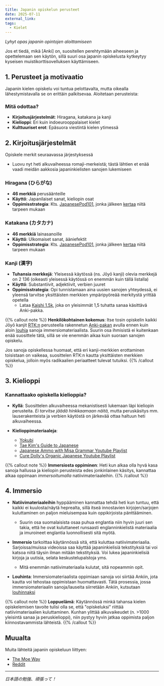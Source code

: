 ```yaml
---
title: Japanin opiskelun perusteet
date: 2025-07-11
external_link: 
tags:
  - Kielet
---
```


*Lyhyt opas japanin opintojen aloittamiseen*

<!--more-->

Jos et tiedä, mikä [Anki] on, suositellen perehtymään aiheeseen ja opettelemaan sen käytön, sillä suuri osa japanin opiskelusta kytkeytyy kyseisen muistikorttisovelluksen käyttämiseen. 

## 1. Perusteet ja motivaatio
Japanin kielen opiskelu voi tuntua pelottavalta, mutta oikealla lähestymistavalla se on erittäin palkitsevaa. Aloitetaan perusteista:

### Mitä odottaa?
- **Kirjoitusjärjestelmät**: Hiragana, katakana ja kanji
- **Kielioppi**: Eri kuin indoeurooppalaiset kielet
- **Kulttuuriset erot**: Epäsuora viestintä kielen ytimessä

## 2. Kirjoitusjärjestelmät

Opiskele merkit seuraavassa järjestyksessä 

- Luovu nyt heti alkuvaiheessa romaji-merkeistä; tästä lähtien et enää vaadi meidän aakkosia japaninkielisten sanojen lukemiseen 

### Hiragana (ひらがな)
- **46 merkkiä** perusäänteille
- **Käyttö**: Japanilaiset sanat, kieliopin osat
- **Oppimisstrategia**: Kts. [JapanesePod101](https://youtu.be/6p9Il_j0zjc?si=z3-7K9JqVZS3A-5J), jonka jälkeen [kertaa](https://realkana.com/hiragana) niitä tarpeen mukaan

### Katakana (カタカナ)
- **46 merkkiä** lainasanoille
- **Käyttö**: Ulkomaiset sanat, ääniefektit
- **Oppimisstrategia**: Kts. [JapanesePod101](https://youtu.be/s6DKRgtVLGA?si=ZFI4TJ2DyECSBWj4), jonka jälkeen [kertaa](https://realkana.com/katakana) niitä tarpeen mukaan

### Kanji (漢字)
- **Tuhansia merkkejä**: Yleisessä käytössä (ns. Jōyō kanji) olevia merkkejä on 2 136 (oikeasti yleisessä käytössä on enemmän kuin tällä listalla)
- **Käyttö**: Substantiivit, adjektiivit, verbien juuret
- **Oppimisstrategia**: Opi tunnistamaan aina uusien sanojen yhteydessä, ei yleensä tarvitse yksittäisten merkkien ympäripyöreää merkitystä yrittää opetella 
    - Lataa [Kaishi 1.5k](https://ankiweb.net/shared/info/1196762551), joka on yleisimmät 1,5 tuhatta sanaa käsittävä Anki-pakka. 

{{% callout note %}}
**Henkilökohtainen kokemus**: Itse tosin opiskelin kaikki Jōyō kanjit [RTK:n](https://en.wikipedia.org/wiki/Remembering_the_Kanji) perusteella rakennetun [Anki-pakan](https://ankiweb.net/shared/info/2009196675) avulla ennen kuin aloin [louhia](https://louhinta.netlify.app/) sanoja immersiomateriaalista. Suurin osa ihmisistä ei kuitenkaan enää suosittele tätä, sillä se vie enemmän aikaa kuin suoraan sanojen opiskelu.

Jos sanoja opiskellessa huomaat, että eri kanji-merkkien erottaminen toisistaan on vaikeaa, suosittelen RTK:n kautta yksittäisten merkkien opiskelua, jolloin myös radikaalien periaatteet tulevat tutuiksi.
{{% /callout %}} 

## 3. Kielioppi 

### Kannattaako opiskella kielioppia? 

- **Kyllä**: Suosittelen alkuvaiheessa mekanistisesti lukemaan läpi kieliopin perusteita. *Ei tarvitse jäädä hinkkaamaan näitä,* mutta peruskäsitys mm. lauserakenteista ja verbien käytöstä on järkevää ottaa haltuun heti alkuvaiheessa. 

- **Kielioppimateriaaleja**: 

    - [Yokubi](https://yoku.bi/)
    - [Tae Kim's Guide to Japanese](https://guidetojapanese.org/learn/grammar)
    - [Japanese Ammo with Misa Grammar Youtube Playlist](https://youtube.com/playlist?list=PLd5-Wp_4tLqYZxS5j3g6kbeOfVXlTkr3N&si=bxfHxpCnpoeaQQqj)
    - [Cure Dolly's Organic Japanese Youtube Playlist](https://youtube.com/playlist?list=PLg9uYxuZf8x_A-vcqqyOFZu06WlhnypWj&si=5commNtP4rE6k_jt)

{{% callout note %}}
**Immersiosta oppiminen**: Heti kun alkaa olla hyvä kasa sanoja hallussa ja kieliopin perusteista edes jonkinlainen käsitys, kannattaa alkaa oppimaan *immersoitumalla* natiivimateriaaleihin.
{{% /callout %}} 


## 4. Immersio

- **Natiivimateriaaleihin** hyppääminen kannattaa tehdä heti kun tuntuu, että kaikki ei kuulosta/näytä heprealta, sillä itseä innostavien kirjojen/sarjojen kuluttaminen on paljon mieluisempaa kuin oppikirjoista pänttääminen. 

    - Suurin osa suomalaisista osaa puhua englantia niin hyvin juuri sen takia, että he ovat kuluttaneet runsaasti englanninkielistä materiaalia ja imuroineet englantia luonnollisesti sitä myötä. 

- **Immersio** tarkoittaa käytännössä sitä, että kuluttaa natiivimateriaalia. Sarjoissa/muissa videoissa saa käyttää japaninkielisiä tekstityksiä tai voi katsoa niitä täysin ilman mitään tekstityksiä. Voi lukea japaninkielisiä kirjoja ja uutisia, selata keskustelupalstoja yms. 

    - Mitä enemmän natiivimateriaalia kulutat, sitä nopeammin opit. 

- **Louhinta**: Immersiomateriaalista oppimiaan sanoja voi siirtää Ankiin, jota kautta voi tehostaa oppimistaan huomattavasti. Tätä prosessia, jossa immersiomateriaalin sanoja/lauseita siirretään Ankiin, kutsutaan [louhinnaksi](https://louhinta.netlify.app/)

{{% callout note %}}
**Loppuelämä**: Käytännössä minkä tahansa kielen opiskelemisen tavoite tulisi olla se, että "opiskeluksi" riittää natiivimateriaalien kuluttaminen. Kunhan ylittää alkuvaikeudet (n. >1000 yleisintä sanaa ja peruskielioppi), niin pystyy hyvin jatkaa oppimista paljon kiinnostavammista lähteistä.
{{% /callout %}} 

## Muualta

Muita lähteitä japanin opiskeluun liittyen: 

- [The Moe Way](https://learnjapanese.moe/)
- [Reddit](https://www.reddit.com/r/LearnJapanese/wiki/index/startersguide/)

---

*日本語の勉強、頑張って！*

